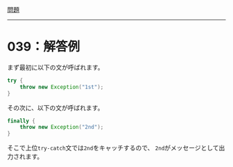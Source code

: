 [問題](../README.md)

***
# 039：解答例
まず最初に以下の文が呼ばれます。
```java
try {
    throw new Exception("1st");
}
```
その次に、以下の文が呼ばれます。
```java
finally {
    throw new Exception("2nd");
}
```
そこで上位`try-catch`文では`2nd`をキャッチするので、
`2nd`がメッセージとして出力されます。
